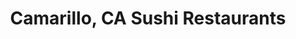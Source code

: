 ---
layout: city
title: Camarillo, CA Sushi Restaurants
permalink: /california/camarillo/
stateAbbr: CA
stateName: California
cityName: Camarillo
---